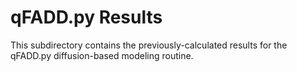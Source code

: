 # qFADD.py Results

This subdirectory contains the previously-calculated results for the qFADD.py diffusion-based modeling routine.
